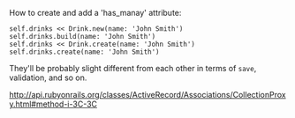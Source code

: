 How to create and add a 'has_manay' attribute:

```
self.drinks << Drink.new(name: 'John Smith')
self.drinks.build(name: 'John Smith')
self.drinks << Drink.create(name: 'John Smith')
self.drinks.create(name: 'John Smith')
```
They'll be probably slight different from each other in terms of `save`, validation, and so on.

http://api.rubyonrails.org/classes/ActiveRecord/Associations/CollectionProxy.html#method-i-3C-3C
